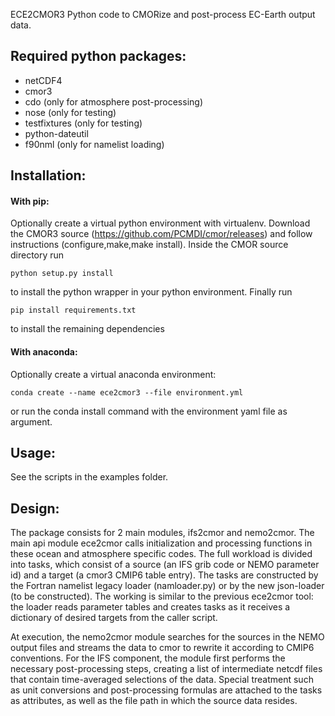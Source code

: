 ECE2CMOR3 Python code to CMORize and post-process EC-Earth output data.

## Required python packages:

* netCDF4
* cmor3
* cdo (only for atmosphere post-processing)
* nose (only for testing)
* testfixtures (only for testing)
* python-dateutil
* f90nml (only for namelist loading)

## Installation:

#### With pip: 
Optionally create a virtual python environment with virtualenv. Download the CMOR3 source (https://github.com/PCMDI/cmor/releases) and follow instructions (configure,make,make install). Inside the CMOR source directory run
```shell
python setup.py install
```
to install the python wrapper in your python environment. Finally run
```shell
pip install requirements.txt
```
to install the remaining dependencies

#### With anaconda: 
Optionally create a virtual anaconda environment:
```shell
conda create --name ece2cmor3 --file environment.yml
```
or run the conda install command with the environment yaml file as argument.

## Usage: 
See the scripts in the examples folder.

## Design:

The package consists for 2 main modules, ifs2cmor and nemo2cmor. The main api module ece2cmor calls initialization and processing functions in these ocean and atmosphere specific codes. The full workload is divided into tasks, which consist of a source (an IFS grib code or NEMO parameter id) and a target (a cmor3 CMIP6 table entry). The tasks are constructed by the Fortran namelist legacy loader (namloader.py) or by the new json-loader (to be constructed). The working is similar to the previous ece2cmor tool: the loader reads parameter tables and creates tasks as it receives a dictionary of desired targets from the caller script.

At execution, the nemo2cmor module searches for the sources in the NEMO output files and streams the data to cmor to rewrite it according to CMIP6 conventions. For the IFS component, the module first performs the necessary post-processing steps, creating a list of intermediate netcdf files that contain time-averaged selections of the data. Special treatment such as unit conversions and post-processing formulas are attached to the tasks as attributes, as well as the file path in which the source data resides.
